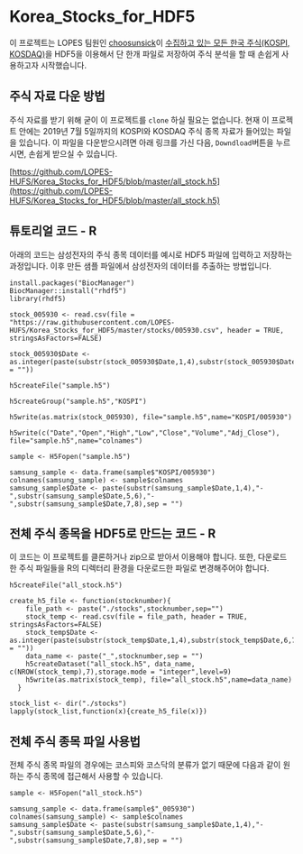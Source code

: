 # Korea_Stocks_for_HDF5

이 프로젝트는 LOPES 팀원인 [choosunsick](https://github.com/choosunsick)이 [수집하고 있는 모든 한국 주식(KOSPI, KOSDAQ)](https://github.com/choosunsick/Korea_Stocks)을 HDF5을 이용해서 단 한개 파일로 저장하여 주식 분석을 할 때 손쉽게 사용하고자 시작했습니다.

## 주식 자료 다운 방법

주식 자료를 받기 위해 굳이 이 프로젝트를 `clone` 하실 필요는 없습니다. 현재 이 프로젝트 안에는 2019년 7월 5일까지의 KOSPI와 KOSDAQ 주식 종목 자료가 들어있는 파일을 있습니다. 이 파일을 다운받으시려면 아래 링크를 가신 다음, `Downdload`버튼을 누르시면, 손쉽게 받으실 수 있습니다.

[https://github.com/LOPES-HUFS/Korea_Stocks_for_HDF5/blob/master/all_stock.h5](https://github.com/LOPES-HUFS/Korea_Stocks_for_HDF5/blob/master/all_stock.h5)

## 튜토리얼 코드 - R

아래의 코드는 삼성전자의 주식 종목 데이터를 예시로 HDF5 파일에 입력하고 저장하는 과정입니다. 이후 만든 샘플 파일에서 삼성전자의 데이터를 추출하는 방법입니다.  

```
install.packages("BiocManager")
BiocManager::install("rhdf5")
library(rhdf5)

stock_005930 <- read.csv(file =  "https://raw.githubusercontent.com/LOPES-HUFS/Korea_Stocks_for_HDF5/master/stocks/005930.csv", header = TRUE, stringsAsFactors=FALSE)

stock_005930$Date <- as.integer(paste(substr(stock_005930$Date,1,4),substr(stock_005930$Date,6,7),substr(stock_005930$Date,9,10),sep = ""))

h5createFile("sample.h5")

h5createGroup("sample.h5","KOSPI")

h5write(as.matrix(stock_005930), file="sample.h5",name="KOSPI/005930")

h5write(c("Date","Open","High","Low","Close","Volume","Adj_Close"), file="sample.h5",name="colnames")

sample <- H5Fopen("sample.h5")

samsung_sample <- data.frame(sample$"KOSPI/005930")
colnames(samsung_sample) <- sample$colnames
samsung_sample$Date <- paste(substr(samsung_sample$Date,1,4),"-",substr(samsung_sample$Date,5,6),"-",substr(samsung_sample$Date,7,8),sep = "")
```

## 전체 주식 종목을 HDF5로 만드는 코드 - R

이 코드는 이 프로젝트를 클론하거나 zip으로 받아서 이용해야 합니다. 또한, 다운로드한 주식 파일들을 R의 디렉터리 환경을 다운로드한 파일로 변경해주어야 합니다.

```
h5createFile("all_stock.h5")

create_h5_file <- function(stocknumber){
    file_path <- paste("./stocks",stocknumber,sep="")
    stock_temp <- read.csv(file = file_path, header = TRUE, stringsAsFactors=FALSE)
    stock_temp$Date <- as.integer(paste(substr(stock_temp$Date,1,4),substr(stock_temp$Date,6,7),substr(stock_temp$Date,9,10),sep = ""))
    data_name <- paste("_",stocknumber,sep = "")
    h5createDataset("all_stock.h5", data_name, c(NROW(stock_temp),7),storage.mode = "integer",level=9)
    h5write(as.matrix(stock_temp), file="all_stock.h5",name=data_name)
  }
  
stock_list <- dir("./stocks")
lapply(stock_list,function(x){create_h5_file(x)})

```

## 전체 주식 종목 파일 사용법

전체 주식 종목 파일의 경우에는 코스피와 코스닥의 분류가 없기 때문에 다음과 같이 원하는 주식 종목에 접근해서 사용할 수 있습니다.

```
sample <- H5Fopen("all_stock.h5")

samsung_sample <- data.frame(sample$"_005930")
colnames(samsung_sample) <- sample$colnames
samsung_sample$Date <- paste(substr(samsung_sample$Date,1,4),"-",substr(samsung_sample$Date,5,6),"-",substr(samsung_sample$Date,7,8),sep = "")
```




